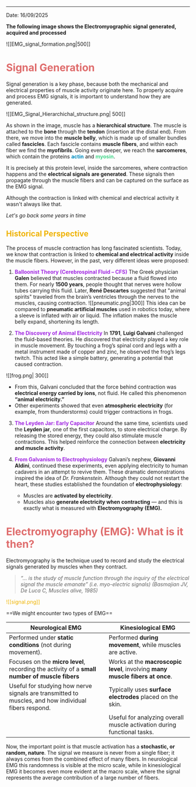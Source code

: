 
---
Date: 16/09/2025

**The following image shows the Electromyographic signal generated, acquired and processed** 

![[EMG_signal_formation.png|500]]

# <span style="color:rgb(223, 109, 109)">Signal Generation<br></span>
Signal generation is a key phase, because both the mechanical and electrical properties of muscle activity originate here. To properly acquire and process EMG signals, it is important to understand how they are generated.

![[EMG_Signal_Hierarchichal_structure.png| 500]]

As shown in the image, muscle has a **hierarchical structure**. The muscle is attached to the **bone** through the **tendon** (insertion at the distal end). From there, we move into the **muscle belly**, which is made up of smaller bundles called **fascicles**. Each fascicle contains **muscle fibers**, and within each fiber we find the **myofibrils**. Going even deeper, we reach the **sarcomeres**, which contain the proteins <span style="color:rgb(2, 141, 192)"><b>actin</b></span> and<span style="color:rgb(71, 215, 140)"> <b>myosin</b></span>.

It is precisely at this protein level, inside the sarcomeres, where contraction happens and the <b>electrical signals are generated</b>. These signals then propagate through the muscle fibers and can be captured on the surface as the EMG signal. 

Although the contraction is linked with chemical and electrical activity it wasn't always like that. 

*Let's go back some years in time*

## <span style="color:rgb(239, 179, 1)">Historical Perspective</span>

The process of muscle contraction has long fascinated scientists. Today, we know that contraction is linked to **chemical and electrical activity** inside the muscle fibers. However, in the past, very different ideas were proposed:

1. <span style="color:rgb(161, 40, 226)"><b>Balloonist Theory (Cerebrospinal Fluid – CFS)</b></span>  The Greek physician **Galen** believed that muscles contracted because a fluid flowed into them. For nearly **1500 years**, people thought that nerves were hollow tubes carrying this fluid. Later, **René Descartes** suggested that "animal spirits" traveled from the brain’s ventricles through the nerves to the muscles, causing contraction. 
![[pneumatic.png|300]]
   This idea can be compared to **pneumatic artificial muscles** used in robotics today, where a sleeve is inflated with air or liquid. The inflation makes the muscle belly expand, shortening its length.
   
2. <span style="color:rgb(161, 40, 226)"><b>The Discovery of Animal Electricity</b></span>  In **1791**, **Luigi Galvani** challenged the fluid-based theories. He discovered that electricity played a key role in muscle movement. By touching a frog’s spinal cord and legs with a metal instrument made of copper and zinc, he observed the frog’s legs twitch. This acted like a simple battery, generating a potential that caused contraction.

![[frog.png| 300]]
- From this, Galvani concluded that the force behind contraction was **electrical energy carried by ions**, not fluid. He called this phenomenon **“animal electricity.”**
- Other experiments showed that even **atmospheric electricity** (for example, from thunderstorms) could trigger contractions in frogs.

3. <span style="color:rgb(161, 40, 226)"><b>The Leyden Jar: Early Capacitor</b></span>  Around the same time, scientists used the **Leyden jar**, one of the first capacitors, to store electrical charge. By releasing the stored energy, they could also stimulate muscle contractions. This helped reinforce the connection between **electricity and muscle activity**.
   
4. <span style="color:rgb(161, 40, 226)"><b>From Galvanism to Electrophysiology</b>  </span> Galvani’s nephew, **Giovanni Aldini**, continued these experiments, even applying electricity to human cadavers in an attempt to revive them. These dramatic demonstrations inspired the idea of _Dr. Frankenstein_. Although they could not restart the heart, these studies established the foundation of **electrophysiology**:
	- Muscles are **activated by electricity**.
	- Muscles also **generate electricity when contracting** — and this is exactly what is measured with **Electromyography (EMG).**
# <span style="color:rgb(223, 109, 109)"></span><span style="color:rgb(223, 109, 109)">Electromyography (EMG): What is it then?</span>

Electromyography is the technique used to record and study the electrical signals generated by muscles when they contract.

> *“… is the study of muscle function through the inquiry of the electrical signal the muscle emanate” (i.e. myo-electric signals) (Basmajian JV, De Luca C, Muscles alive, 1985)*

<span style="color:rgb(239, 179, 1)">![[signal.png]]</span>

==We might encounter two types of EMG==

| **Neurological EMG**                                                                                 | **Kinesiological EMG**                                                        |
| ---------------------------------------------------------------------------------------------------- | ----------------------------------------------------------------------------- |
| Performed under **static conditions** (not during movement).                                         | Performed **during movement**, while muscles are active.                      |
| Focuses on the **micro level**, recording the activity of a **small number of muscle fibers**        | Works at the **macroscopic level**, involving **many muscle fibers at once**. |
| Useful for studying how nerve signals are transmitted to muscles, and how individual fibers respond. | Typically uses **surface electrodes** placed on the skin.                     |
|                                                                                                      | Useful for analyzing overall muscle activation during functional tasks.       |
Now, the important point is that muscle activation has a **stochastic, or random, nature**. The signal we measure is never from a single fiber; it always comes from the combined effect of many fibers. In neurological EMG this randomness is visible at the micro scale, while in kinesiological EMG it becomes even more evident at the macro scale, where the signal represents the average contribution of a large number of fibers.